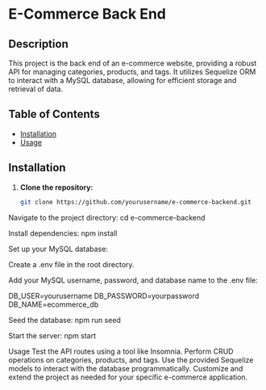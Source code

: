 # E-Commerce Back End

## Description

This project is the back end of an e-commerce website, providing a robust API for managing categories, products, and tags. It utilizes Sequelize ORM to interact with a MySQL database, allowing for efficient storage and retrieval of data.

## Table of Contents

- [Installation](#installation)
- [Usage](#usage)

## Installation

1. **Clone the repository:**

   ```bash
   git clone https://github.com/yourusername/e-commerce-backend.git

Navigate to the project directory: cd e-commerce-backend

Install dependencies: npm install

Set up your MySQL database:

Create a .env file in the root directory.

Add your MySQL username, password, and database name to the .env file: 

DB_USER=yourusername
DB_PASSWORD=yourpassword
DB_NAME=ecommerce_db

Seed the database: npm run seed

Start the server: npm start

Usage
Test the API routes using a tool like Insomnia.
Perform CRUD operations on categories, products, and tags.
Use the provided Sequelize models to interact with the database programmatically.
Customize and extend the project as needed for your specific e-commerce application.

